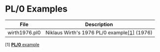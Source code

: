 # PL/0 Examples 
|File         |Description                                      |
|-------------|-------------------------------------------------|
|wirth1976.pl0|Niklaus Wirth's 1976 PL/0 example[[1]](#1) (1976)|

<a id="1">[1]</a>
[**PL/0** example](https://github.com/classic-tools/PL-0/blob/main/PL0-1976/Book/wirth1976.md)
